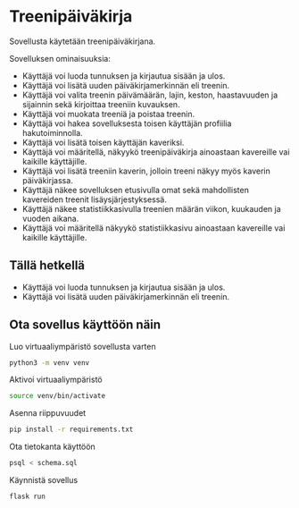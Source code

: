 # Treenipäiväkirja

Sovellusta käytetään treenipäiväkirjana.

Sovelluksen ominaisuuksia:

- Käyttäjä voi luoda tunnuksen ja kirjautua sisään ja ulos.
- Käyttäjä voi lisätä uuden päiväkirjamerkinnän eli treenin.
- Käyttäjä voi valita treenin päivämäärän, lajin, keston, haastavuuden ja sijainnin sekä kirjoittaa treeniin kuvauksen.
- Käyttäjä voi muokata treeniä ja poistaa treenin.
- Käyttäjä voi hakea sovelluksesta toisen käyttäjän profiilia hakutoiminnolla.
- Käyttäjä voi lisätä toisen käyttäjän kaveriksi.
- Käyttäjä voi määritellä, näkyykö treenipäiväkirja ainoastaan kavereille vai kaikille käyttäjille.
- Käyttäjä voi lisätä treeniin kaverin, jolloin treeni näkyy myös kaverin päiväkirjassa.
- Käyttäjä näkee sovelluksen etusivulla omat sekä mahdollisten kavereiden treenit lisäysjärjestyksessä.
- Käyttäjä näkee statistiikkasivulla treenien määrän viikon, kuukauden ja vuoden aikana.
- Käyttäjä voi määritellä näkyykö statistiikkasivu ainoastaan kavereille vai kaikille käyttäjille.

## Tällä hetkellä

- Käyttäjä voi luoda tunnuksen ja kirjautua sisään ja ulos.
- Käyttäjä voi lisätä uuden päiväkirjamerkinnän eli treenin.

## Ota sovellus käyttöön näin

Luo virtuaaliympäristö sovellusta varten
```bash
python3 -m venv venv
```
Aktivoi virtuaaliympäristö
```bash
source venv/bin/activate
```
Asenna riippuvuudet
```bash
pip install -r requirements.txt
```
Ota tietokanta käyttöön
```bash
psql < schema.sql
```
Käynnistä sovellus
```bash
flask run
```





